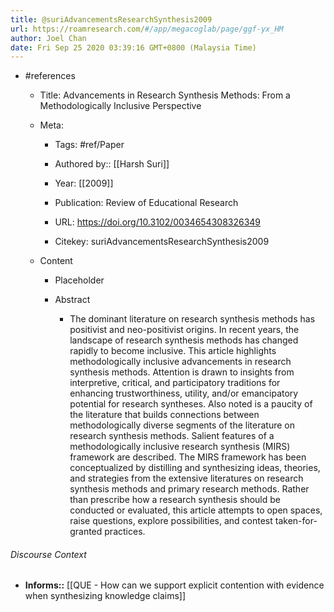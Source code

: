 ```yaml
---
title: @suriAdvancementsResearchSynthesis2009
url: https://roamresearch.com/#/app/megacoglab/page/ggf-yx_HM
author: Joel Chan
date: Fri Sep 25 2020 03:39:16 GMT+0800 (Malaysia Time)
---
```


- #references

    - Title: Advancements in Research Synthesis Methods: From a Methodologically Inclusive Perspective

    - Meta:

        - Tags: #ref/Paper

        - Authored by::  [[Harsh Suri]]

        - Year: [[2009]]

        - Publication: Review of Educational Research

        - URL: https://doi.org/10.3102/0034654308326349

        - Citekey: suriAdvancementsResearchSynthesis2009

    - Content

        - Placeholder

        - Abstract

            - The dominant literature on research synthesis methods has positivist and neo-positivist origins. In recent years, the landscape of research synthesis methods has changed rapidly to become inclusive. This article highlights methodologically inclusive advancements in research synthesis methods. Attention is drawn to insights from interpretive, critical, and participatory traditions for enhancing trustworthiness, utility, and/or emancipatory potential for research syntheses. Also noted is a paucity of the literature that builds connections between methodologically diverse segments of the literature on research synthesis methods. Salient features of a methodologically inclusive research synthesis (MIRS) framework are described. The MIRS framework has been conceptualized by distilling and synthesizing ideas, theories, and strategies from the extensive literatures on research synthesis methods and primary research methods. Rather than prescribe how a research synthesis should be conducted or evaluated, this article attempts to open spaces, raise questions, explore possibilities, and contest taken-for-granted practices.

###### Discourse Context

- **Informs::** [[QUE - How can we support explicit contention with evidence when synthesizing knowledge claims]]
